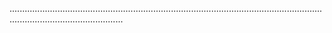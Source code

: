 .........................................................................................................................................................................
